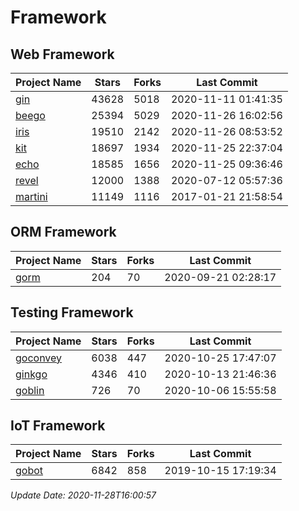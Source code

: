 # Framework

## Web Framework
| Project Name | Stars | Forks | Last Commit |
| ------------ | ----- | ----- | ----------- |
| [gin](https://github.com/gin-gonic/gin) | 43628 | 5018 | 2020-11-11 01:41:35 |
| [beego](https://github.com/astaxie/beego) | 25394 | 5029 | 2020-11-26 16:02:56 |
| [iris](https://github.com/kataras/iris) | 19510 | 2142 | 2020-11-26 08:53:52 |
| [kit](https://github.com/go-kit/kit) | 18697 | 1934 | 2020-11-25 22:37:04 |
| [echo](https://github.com/labstack/echo) | 18585 | 1656 | 2020-11-25 09:36:46 |
| [revel](https://github.com/revel/revel) | 12000 | 1388 | 2020-07-12 05:57:36 |
| [martini](https://github.com/go-martini/martini) | 11149 | 1116 | 2017-01-21 21:58:54 |

## ORM Framework
| Project Name | Stars | Forks | Last Commit |
| ------------ | ----- | ----- | ----------- |
| [gorm](https://github.com/jinzhu/gorm) | 204 | 70 | 2020-09-21 02:28:17 |

## Testing Framework
| Project Name | Stars | Forks | Last Commit |
| ------------ | ----- | ----- | ----------- |
| [goconvey](https://github.com/smartystreets/goconvey) | 6038 | 447 | 2020-10-25 17:47:07 |
| [ginkgo](https://github.com/onsi/ginkgo) | 4346 | 410 | 2020-10-13 21:46:36 |
| [goblin](https://github.com/franela/goblin) | 726 | 70 | 2020-10-06 15:55:58 |

## IoT Framework
| Project Name | Stars | Forks | Last Commit |
| ------------ | ----- | ----- | ----------- |
| [gobot](https://github.com/hybridgroup/gobot) | 6842 | 858 | 2019-10-15 17:19:34 |

*Update Date: 2020-11-28T16:00:57*